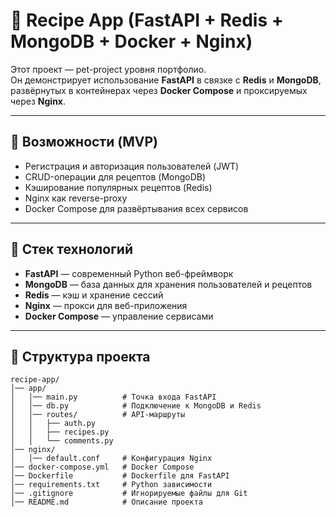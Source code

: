 # 🚀 Recipe App (FastAPI + Redis + MongoDB + Docker + Nginx)

Этот проект — pet-project уровня портфолио.  
Он демонстрирует использование **FastAPI** в связке с **Redis** и **MongoDB**, развёрнутых в контейнерах через **Docker Compose** и проксируемых через **Nginx**.

---

## 🔹 Возможности (MVP)
- Регистрация и авторизация пользователей (JWT)
- CRUD-операции для рецептов (MongoDB)
- Кэширование популярных рецептов (Redis)
- Nginx как reverse-proxy
- Docker Compose для развёртывания всех сервисов

---

## 🔹 Стек технологий
- **FastAPI** — современный Python веб-фреймворк
- **MongoDB** — база данных для хранения пользователей и рецептов
- **Redis** — кэш и хранение сессий
- **Nginx** — прокси для веб-приложения
- **Docker Compose** — управление сервисами

---

## 📂 Структура проекта
```text
recipe-app/
│── app/
│   │── main.py          # Точка входа FastAPI
│   │── db.py            # Подключение к MongoDB и Redis
│   │── routes/          # API-маршруты
│   │   ├── auth.py
│   │   ├── recipes.py
│   │   └── comments.py
│── nginx/
│   │── default.conf     # Конфигурация Nginx
│── docker-compose.yml   # Docker Compose
│── Dockerfile           # Dockerfile для FastAPI
│── requirements.txt     # Python зависимости
│── .gitignore           # Игнорируемые файлы для Git
│── README.md            # Описание проекта
